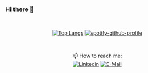### Hi there 👋

&nbsp;<div align="center" style="height: auto;">
[![Top Langs](https://github-readme-stats.vercel.app/api/top-langs/?username=daniyelchio&layout=donut-vertical&langs_count=10)](https://github.com/daniyelchio/github-readme-stats)
[![spotify-github-profile](https://spotify-github-profile.vercel.app/api/view?uid=j7ab5xao1mz5bcvded4sfxvma&cover_image=true&theme=default&show_offline=true&background_color=121212&interchange=true&bar_color_cover=true)](https://spotify-github-profile.vercel.app/api/view?uid=j7ab5xao1mz5bcvded4sfxvma&redirect=true)
</div>


&nbsp;<div align="center">
📫 How to reach me: <br />
  [![Linkedin](https://img.shields.io/badge/linked-in-369?style=flat-square&logo=linkedin&logoColor=white&color=blue)](https://www.linkedin.com/in/daniyelcheah)
  [![E-Mail](https://img.shields.io/badge/email-reveal-2a8?style=flat-square&logo=gmail&logoColor=white)](https://daniyelkook@gmail.com/)
</div>

<!--
**daniyelchio/daniyelchio** is a ✨ _special_ ✨ repository because its `README.md` (this file) appears on your GitHub profile.

Here are some ideas to get you started:

- 🔭 I’m currently working on ...
- 🌱 I’m currently learning ...
- 👯 I’m looking to collaborate on ...
- 🤔 I’m looking for help with ...
- 💬 Ask me about ...
- 📫 How to reach me: ...
- 😄 Pronouns: ...
- ⚡ Fun fact: ...
-->
